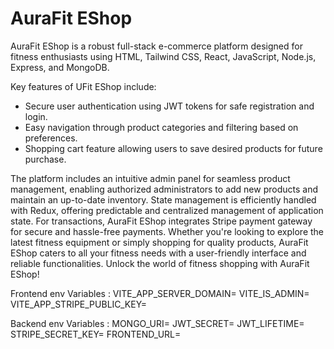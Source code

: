 # AuraFit EShop
AuraFit EShop is a robust full-stack e-commerce platform designed for fitness enthusiasts using HTML, Tailwind CSS, React, JavaScript, Node.js, Express, and MongoDB.

Key features of UFit EShop include:
- Secure user authentication using JWT tokens for safe registration and login.
- Easy navigation through product categories and filtering based on preferences.
- Shopping cart feature allowing users to save desired products for future purchase.

The platform includes an intuitive admin panel for seamless product management, enabling authorized administrators to add new products and maintain an up-to-date inventory.
State management is efficiently handled with Redux, offering predictable and centralized management of application state.
For transactions, AuraFit EShop integrates Stripe payment gateway for secure and hassle-free payments.
Whether you're looking to explore the latest fitness equipment or simply shopping for quality products, AuraFit EShop caters to all your fitness needs with a user-friendly interface and reliable functionalities. Unlock the world of fitness shopping with AuraFit EShop!



Frontend env Variables :
VITE_APP_SERVER_DOMAIN=
VITE_IS_ADMIN=
VITE_APP_STRIPE_PUBLIC_KEY=

Backend env Variables :
MONGO_URI=
JWT_SECRET=
JWT_LIFETIME=
STRIPE_SECRET_KEY=
FRONTEND_URL=


